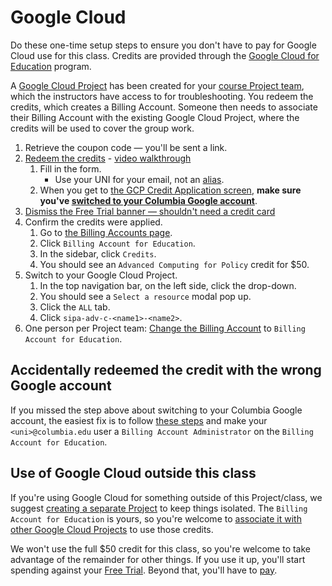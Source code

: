 # Google Cloud

Do these one-time setup steps to ensure you don't have to pay for Google Cloud use for this class. Credits are provided through the [Google Cloud for Education](https://cloud.google.com/edu/faculty) program.

A [Google Cloud Project](https://cloud.google.com/docs/overview#projects) has been created for your [course Project team](project_teams.csv), which the instructors have access to for troubleshooting. You redeem the credits, which creates a Billing Account. Someone then needs to associate their Billing Account with the existing Google Cloud Project, where the credits will be used to cover the group work.

1. Retrieve the coupon code — you'll be sent a link.
1. [Redeem the credits](https://cloud.google.com/billing/docs/how-to/edu-grants#redeem) - [video walkthrough](https://www.youtube.com/watch?v=2AnX7BX-qew)
   1. Fill in the form.
      - Use your UNI for your email, not an [alias](https://www.cuit.columbia.edu/email/email-aliases).
   1. When you get to [the GCP Credit Application screen](https://console.cloud.google.com/education), **make sure you've [switched to your Columbia Google account](https://support.google.com/docs/answer/2405894)**.
1. [Dismiss the Free Trial banner — shouldn't need a credit card](https://services.google.com/fh/files/helpcenter/cloud_edu_free_trial_warning.pdf)
1. Confirm the credits were applied.
   1. Go to [the Billing Accounts page](https://console.cloud.google.com/billing).
   1. Click `Billing Account for Education`.
   1. In the sidebar, click `Credits`.
   1. You should see an `Advanced Computing for Policy` credit for $50.
1. Switch to your Google Cloud Project.
   1. In the top navigation bar, on the left side, click the drop-down.
   1. You should see a `Select a resource` modal pop up.
   1. Click the `ALL` tab.
   1. Click `sipa-adv-c-<name1>-<name2>`.
1. One person per Project team: [Change the Billing Account](https://cloud.google.com/billing/docs/how-to/modify-project#how-to-change-ba) to `Billing Account for Education`.

## Accidentally redeemed the credit with the wrong Google account

If you missed the step above about switching to your Columbia Google account, the easiest fix is to follow [these steps](https://cloud.google.com/billing/docs/how-to/grant-access-to-billing#update-cloud-billing-permissions) and make your `<uni>@columbia.edu` user a `Billing Account Administrator` on the `Billing Account for Education`.

## Use of Google Cloud outside this class

If you're using Google Cloud for something outside of this Project/class, we suggest [creating a separate Project](https://cloud.google.com/resource-manager/docs/creating-managing-projects) to keep things isolated. The `Billing Account for Education` is yours, so you're welcome to [associate it with other Google Cloud Projects](https://cloud.google.com/billing/docs/how-to/modify-project#how-to-change-ba) to use those credits.

We won't use the full $50 credit for this class, so you're welcome to take advantage of the remainder for other things. If you use it up, you'll start spending against your [Free Trial](https://cloud.google.com/free). Beyond that, you'll have to [pay](https://cloud.google.com/billing/docs/how-to/payment-methods).

